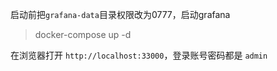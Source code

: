 
启动前把`grafana-data`目录权限改为0777，启动grafana

> docker-compose up -d

在浏览器打开 `http://localhost:33000`，登录账号密码都是 `admin`

